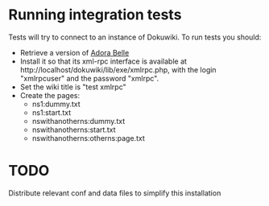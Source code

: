 Running integration tests
=========================

Tests will try to connect to an instance of Dokuwiki. To run tests you should:
* Retrieve a version of [Adora Belle](www.splitbrain.org/_media/projects/dokuwiki/dokuwiki-2012-10-13.tgz)
* Install it so that its xml-rpc interface is available at http://localhost/dokuwiki/lib/exe/xmlrpc.php, with the login "xmlrpcuser" and the password "xmlrpc".
* Set the wiki title is "test xmlrpc"
* Create the pages:
    * ns1:dummy.txt
    * ns1:start.txt
    * nswithanotherns:dummy.txt
    * nswithanotherns:start.txt
    * nswithanotherns:otherns:page.txt

TODO
====
Distribute relevant conf and data files to simplify this installation
